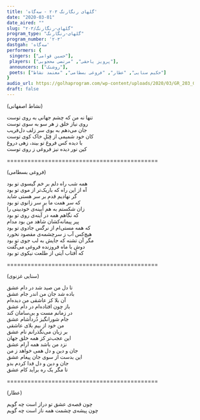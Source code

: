```yaml
---
title: 'گلهای رنگارنگ ۲۰۳ - سه‌گاه'
date: "2020-03-01"
date_aired: ""
slug: "گلهای-رنگارنگ/۲۰۳"
program_type: "گلهای-رنگارنگ"
program_number: '۲۰۳'
dastgah: 'سه‌گاه'
performers: {
 singers: ["حسین قوامی"],
 players: ["پرویز یاحقی", "مرتضی محجوبی"],
 announcers: ["روشنک"],
 poets: ["حکیم سنایی", "عطار", "فروغی بسطامی", "معتمد نشاط"]
}
audio_url: https://golhaprogram.com/wp-content/uploads/2020/03/GR_203_Ghavami.mp3
draft: false
---
```


(نشاط اصفهانی)

تنها نه من که چشم جهانی به روی توست  
روی نیاز خلق ز هر سو به سوی توست  
جان می‌دهم به بوی سر زلف دل‌فریب  
کان خود شمیمی از قِبَلِ خاک کوی توست  
با دیده کس فروغ تو بیند، زهی دروغ  
کین نور دیده نیز فروغی ز روی توست  

============================================

(فروغی بسطامی)


همه شب راه دلم بر خم گیسوی تو بود  
 آه از این راه که باریک‌تر از موی تو بود  
 گر نهادیم قدم بر سر هستی شاید  
 که سر همت ما بر سر زانوی تو بود  
زان شکستم به هم آیینه‌ی خودبینی را  
که نگاهم همه در آینه‌ی روی تو بود  
پیر پیمانه‌کشان شاهد من بود مدام  
که همه مستی‌ام از نرگس جادوی تو بود  
هیچ‌کس آب ز سرچشمه‌ی مقصود نخورد  
مگر آن تشنه که جایش به لب جوی تو بود  
دوش با ماه فروزنده فروغی می‌گفت  
که آفتاب آیتی از طلعت نیکوی تو بود  


============================================

(سنایی غزنوی)

تا دل من صید شد در دام عشق  
باده شد جان من اندر جام عشق  
آن بلا کز عاشقی من دیده‌ام  
باز چون افتاده‌ام در دام عشق  
در زمانم مست و بی‌سامان کند  
جام شورانگیز دُرد‌آشام عشق  
من خود از بیم بلای عاشقی  
بر زبان می‌نگذرانم نام عشق  
این عجب‌تر کز همه خلق جهان  
نزد من باشد همه آرام عشق  
جان و دین و دل همی خواهد ز من  
این بدست از سوی جان پیغام عشق  
جان و دین و دل فدا کردم بدو  
تا مگر یک ره برآید کام عشق  

============================================

(عطار)

چون قصه‌ی عشق تو دراز است چه گویم  
چون پیشه‌ی چشمت همه ناز است چه گویم  
